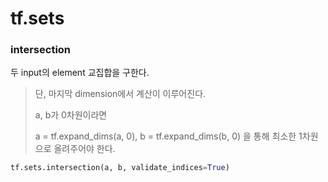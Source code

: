 # tf.sets

### intersection

두 input의 element 교집합을 구한다.

> 단, 마지막 dimension에서 계산이 이루어진다.
>
>  a, b가 0차원이라면 
>
> a = tf.expand_dims(a, 0), 	b = tf.expand_dims(b, 0) 을 통해 최소한 1차원으로 올려주어야 한다.

```py
tf.sets.intersection(a, b, validate_indices=True)
```

